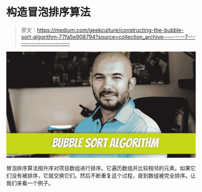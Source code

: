 # 构造冒泡排序算法

> 原文：<https://medium.com/geekculture/constructing-the-bubble-sort-algorithm-77fa5e908794?source=collection_archive---------7----------------------->

![](img/4d05890cdd6b399dddd189b488a3af7b.png)

冒泡排序算法按升序对项目数组进行排序。它遍历数组并比较相邻的元素。如果它们没有被排序，它就交换它们。然后不断重复这个过程，直到数组被完全排序。让我们来看一个例子。